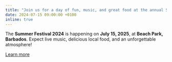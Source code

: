 ```yaml
---
title: "Join us for a day of fun, music, and great food at the annual Summer Festival!"
date: 2024-07-15 09:00:00 +0100
inline: true
---
```


The **Summer Festival 2024** is happening on **July 15, 2025**, at **Beach Park, Barbados**. Expect live music, delicious local food, and an unforgettable atmosphere!

[Learn more](https://example.com/summer-festival-2025)
